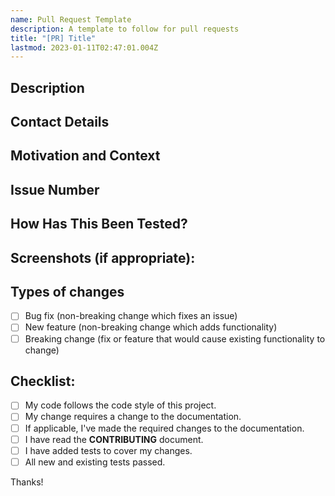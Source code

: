 ```yaml
---
name: Pull Request Template
description: A template to follow for pull requests
title: "[PR] Title"
lastmod: 2023-01-11T02:47:01.004Z
---
```

<!-- Thanks for taking the time to contribute to the project and open a pull request! -->
<!-- Please make sure to fill out the form below. -->
<!-- Provide a summary of your changes in the Title above -->

## Description
<!-- Describe your changes in detail -->

## Contact Details
<!-- Please provide your name and email address so we can contact you if we need to. -->

## Motivation and Context
<!-- Why is this change required? What problem does it solve? -->

## Issue Number
<!-- If this pull request is related to an issue, please provide the issue number. -->

## How Has This Been Tested?
<!-- Please describe in detail how you tested your changes. -->
<!-- Include details of your testing environment, and the tests you ran to see how your change affects other areas of the code, etc. -->

## Screenshots (if appropriate):

## Types of changes
<!-- What types of changes does your code introduce? Put an `x` in all the boxes that apply: -->
- [ ] Bug fix (non-breaking change which fixes an issue)
- [ ] New feature (non-breaking change which adds functionality)
- [ ] Breaking change (fix or feature that would cause existing functionality to change)

## Checklist:
<!-- Go over all the following points, and put an `x` in all the boxes that apply. -->
<!-- If you're unsure about any of these, don't hesitate to ask. We're here to help! -->
- [ ] My code follows the code style of this project.
- [ ] My change requires a change to the documentation.
- [ ] If applicable, I've made the required changes to the documentation.
- [ ] I have read the **CONTRIBUTING** document.
- [ ] I have added tests to cover my changes.
- [ ] All new and existing tests passed.

Thanks!
